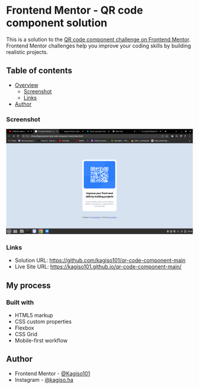 # Frontend Mentor - QR code component solution

This is a solution to the [QR code component challenge on Frontend Mentor](https://www.frontendmentor.io/challenges/qr-code-component-iux_sIO_H). Frontend Mentor challenges help you improve your coding skills by building realistic projects. 

## Table of contents

- [Overview](#overview)
  - [Screenshot](#screenshot)
  - [Links](#links)
- [Author](#author)




### Screenshot

![](./images/my-solution.png)

### Links

- Solution URL: https://github.com/kagiso101/qr-code-component-main
- Live Site URL: https://kagiso101.github.io/qr-code-component-main/

## My process

### Built with

- HTML5 markup
- CSS custom properties
- Flexbox
- CSS Grid
- Mobile-first workflow

## Author

- Frontend Mentor - [@Kagiso101](https://www.frontendmentor.io/profile/kagiso101)
- Instagram - [@kagiso.ha](https://www.instagram.com/kagiso.ha/)
